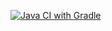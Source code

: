 [![Java CI with Gradle](https://github.com/Ievgen87/rest/actions/workflows/gradle.yml/badge.svg)](https://github.com/Ievgen87/rest/actions/workflows/gradle.yml)
